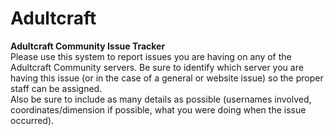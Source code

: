 # Adultcraft
<strong>Adultcraft Community Issue Tracker</strong>
<br />Please use this system to report issues you are having on any of the Adultcraft Community servers. Be sure to identify which server you are having this issue (or in the case of a general or website issue) so the proper staff can be assigned.
<br />Also be sure to include as many details as possible (usernames involved, coordinates/dimension if possible, what you were doing when the issue occurred).
